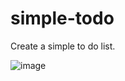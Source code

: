 # simple-todo
Create a simple to do list.

![image](https://github.com/renzonj/simple-todo/assets/93579287/db8be3cc-9dff-4ede-9897-cc57fb2e9cab)

